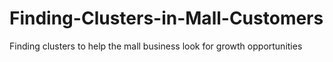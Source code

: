 # Finding-Clusters-in-Mall-Customers
Finding clusters to help the mall business look for growth opportunities
